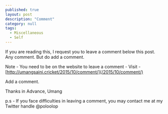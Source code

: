 ```yaml
---
published: true 
layout: post
description: "Comment"
category: null
tags: 
  - Miscellaneous
  - Self
---
```


If you are reading this, I request you to leave a comment below this post.
Any comment. But do add a comment.

Note - You need to be on the website to leave a comment -
Visit - [http://umangsaini.cricket/2015/10/comment/](/2015/10/comment/) 

Add a comment.



Thanks in Advance,
Umang

p.s - If you face difficulties in leaving a comment, you may contact me at my Twitter handle @poloolop
